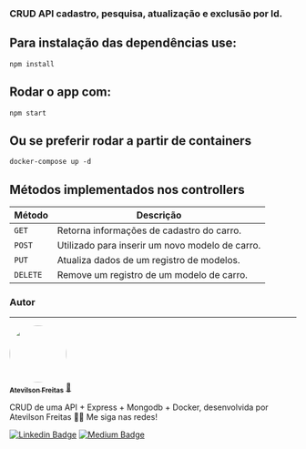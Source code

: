 ### CRUD API cadastro, pesquisa, atualização e exclusão por Id.

## Para instalação das dependências use: 

    npm install

## Rodar o app com:

    npm start

## Ou se preferir rodar a partir de containers

    docker-compose up -d


## Métodos implementados nos controllers
| Método | Descrição |
|---|---|
| `GET` | Retorna informações de cadastro do carro. |
| `POST` | Utilizado para inserir um novo modelo de carro. |
| `PUT` | Atualiza dados de um registro de modelos. |
| `DELETE` | Remove um registro de um modelo de carro. |

### Autor
---

<a href="https://medium.com/@freitas.atevilson/inova%C3%A7%C3%A3o-sim-todos-podemos-inovar-18934cfb787e">
 <img style="border-radius: 50%;" src="https://avatars.githubusercontent.com/u/62858618?s=400&u=5f6e68fa29a7808de7e4954f4017bae120585572&v=4" width="100px;" alt=""/>
 <br />
 <sub><b>Atevilson Freitas</b></sub></a> <a href="https://medium.com/@freitas.atevilson/inova%C3%A7%C3%A3o-sim-todos-podemos-inovar-18934cfb787e">🚀</a>


CRUD de uma API + Express + Mongodb + Docker, desenvolvida por Atevilson Freitas 👋🏽 Me siga nas redes!

[![Linkedin Badge](https://img.shields.io/badge/LinkedIn-0077B5?style=for-the-badge&logo=linkedin&logoColor=white)](https://www.linkedin.com/in/atevilson-freitas/) 
[![Medium Badge](https://img.shields.io/badge/Medium-12100E?style=for-the-badge&logo=medium&logoColor=white)](https://medium.com/@freitas.atevilson/inova%C3%A7%C3%A3o-sim-todos-podemos-inovar-18934cfb787e)
